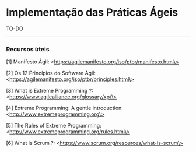 # Implementação das Práticas Ágeis

TO-DO

<hr>

### Recursos úteis

[1] Manifesto Ágil: \<https://agilemanifesto.org/iso/ptbr/manifesto.html\>

[2] Os 12 Princípios do Software Ágil: \<https://agilemanifesto.org/iso/ptbr/principles.html\>

[3] What is Extreme Programming ?: \<https://www.agilealliance.org/glossary/xp/\>

[4] Extreme Programming: A gentle introduction: \<http://www.extremeprogramming.org\>

[5] The Rules of Extreme Programming: \<http://www.extremeprogramming.org/rules.html\>

[6] What is Scrum ?: \<https://www.scrum.org/resources/what-is-scrum\>